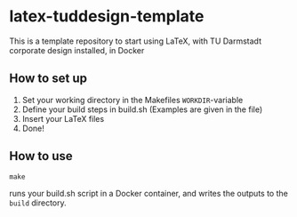 # latex-tuddesign-template
This is a template repository to start using LaTeX, with TU Darmstadt corporate design installed, in Docker

## How to set up

1. Set your working directory in the Makefiles `WORKDIR`-variable
2. Define your build steps in build.sh (Examples are given in the file)
3. Insert your LaTeX files
4. Done!

## How to use

`make`

runs your build.sh script in a Docker container, and writes the outputs to the `build` directory.
